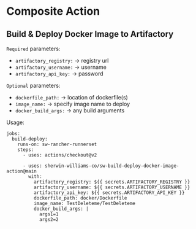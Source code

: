 
# Composite Action  
## Build & Deploy Docker Image to Artifactory

`Required` parameters:
- `artifactory_registry:` -> registry url
- `artifactory_username:` -> username
- `artifactory_api_key:`  -> password

`Optional` parameters:
- `dockerfile_path:`   -> location of dockerfile(s)
- `image_name:`        -> specify image name to deploy
- `docker_build_args:` -> any build arguments

Usage:
```
jobs:
  build-deploy:
    runs-on: sw-rancher-runnerset
    steps:
      - uses: actions/checkout@v2
      
      - uses: sherwin-williams-co/sw-build-deploy-docker-image-action@main
        with:
          artifactory_registry: ${{ secrets.ARTIFACTORY_REGISTRY }}
          artifactory_username: ${{ secrets.ARTIFACTORY_USERNAME }}
          artifactory_api_key: ${{ secrets.ARTIFACTORY_API_KEY }}
          dockerfile_path: docker/Dockerfile
          image_name: TestDeleteme/TestDeleteme
          docker_build_args: |
            args1=1
            args2=2
```
